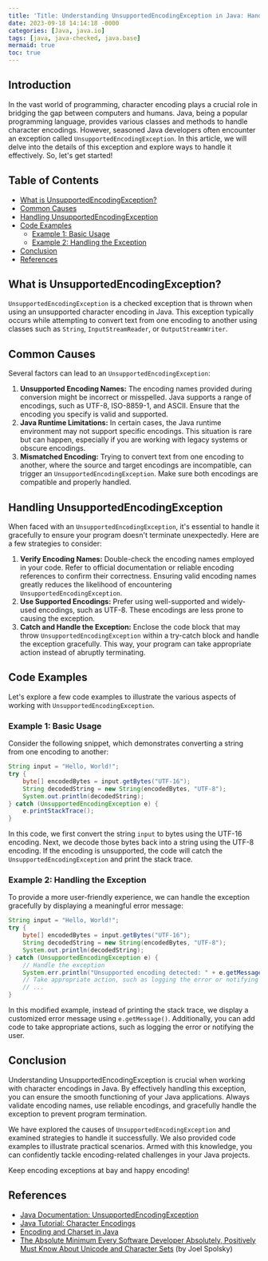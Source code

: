 ```yaml
---
title: 'Title: Understanding UnsupportedEncodingException in Java: Handling Character Encoding Exceptions'
date: 2023-09-18 14:14:18 -0000
categories: [Java, java.io]
tags: [java, java-checked, java.base]
mermaid: true
toc: true
---
```



## Introduction
In the vast world of programming, character encoding plays a crucial role in bridging the gap between computers and humans. Java, being a popular programming language, provides various classes and methods to handle character encodings. However, seasoned Java developers often encounter an exception called `UnsupportedEncodingException`. In this article, we will delve into the details of this exception and explore ways to handle it effectively. So, let's get started!

## Table of Contents
- [What is UnsupportedEncodingException?](#what-is-unsupportedencodingexception)
- [Common Causes](#common-causes)
- [Handling UnsupportedEncodingException](#handling-unsupportedencodingexception)
- [Code Examples](#code-examples)
    - [Example 1: Basic Usage](#example-1-basic-usage)
    - [Example 2: Handling the Exception](#example-2-handling-the-exception)
- [Conclusion](#conclusion)
- [References](#references)

## What is UnsupportedEncodingException?
`UnsupportedEncodingException` is a checked exception that is thrown when using an unsupported character encoding in Java. This exception typically occurs while attempting to convert text from one encoding to another using classes such as `String`, `InputStreamReader`, or `OutputStreamWriter`.

## Common Causes
Several factors can lead to an `UnsupportedEncodingException`:

1. **Unsupported Encoding Names:** The encoding names provided during conversion might be incorrect or misspelled. Java supports a range of encodings, such as UTF-8, ISO-8859-1, and ASCII. Ensure that the encoding you specify is valid and supported.
2. **Java Runtime Limitations:** In certain cases, the Java runtime environment may not support specific encodings. This situation is rare but can happen, especially if you are working with legacy systems or obscure encodings.
3. **Mismatched Encoding:** Trying to convert text from one encoding to another, where the source and target encodings are incompatible, can trigger an `UnsupportedEncodingException`. Make sure both encodings are compatible and properly handled.

## Handling UnsupportedEncodingException
When faced with an `UnsupportedEncodingException`, it's essential to handle it gracefully to ensure your program doesn't terminate unexpectedly. Here are a few strategies to consider:

1. **Verify Encoding Names:** Double-check the encoding names employed in your code. Refer to official documentation or reliable encoding references to confirm their correctness. Ensuring valid encoding names greatly reduces the likelihood of encountering `UnsupportedEncodingException`.
2. **Use Supported Encodings:** Prefer using well-supported and widely-used encodings, such as UTF-8. These encodings are less prone to causing the exception.
3. **Catch and Handle the Exception:** Enclose the code block that may throw `UnsupportedEncodingException` within a try-catch block and handle the exception gracefully. This way, your program can take appropriate action instead of abruptly terminating.

## Code Examples
Let's explore a few code examples to illustrate the various aspects of working with `UnsupportedEncodingException`.

### Example 1: Basic Usage
Consider the following snippet, which demonstrates converting a string from one encoding to another:

```java
String input = "Hello, World!";
try {
    byte[] encodedBytes = input.getBytes("UTF-16");
    String decodedString = new String(encodedBytes, "UTF-8");
    System.out.println(decodedString);
} catch (UnsupportedEncodingException e) {
    e.printStackTrace();
}
```

In this code, we first convert the string `input` to bytes using the UTF-16 encoding. Next, we decode those bytes back into a string using the UTF-8 encoding. If the encoding is unsupported, the code will catch the `UnsupportedEncodingException` and print the stack trace.

### Example 2: Handling the Exception
To provide a more user-friendly experience, we can handle the exception gracefully by displaying a meaningful error message:

```java
String input = "Hello, World!";
try {
    byte[] encodedBytes = input.getBytes("UTF-16");
    String decodedString = new String(encodedBytes, "UTF-8");
    System.out.println(decodedString);
} catch (UnsupportedEncodingException e) {
    // Handle the exception
    System.err.println("Unsupported encoding detected: " + e.getMessage());
    // Take appropriate action, such as logging the error or notifying the user
    // ...
}
```

In this modified example, instead of printing the stack trace, we display a customized error message using `e.getMessage()`. Additionally, you can add code to take appropriate actions, such as logging the error or notifying the user.

## Conclusion
Understanding UnsupportedEncodingException is crucial when working with character encodings in Java. By effectively handling this exception, you can ensure the smooth functioning of your Java applications. Always validate encoding names, use reliable encodings, and gracefully handle the exception to prevent program termination.

We have explored the causes of `UnsupportedEncodingException` and examined strategies to handle it successfully. We also provided code examples to illustrate practical scenarios. Armed with this knowledge, you can confidently tackle encoding-related challenges in your Java projects.

Keep encoding exceptions at bay and happy encoding!

## References
- [Java Documentation: UnsupportedEncodingException](https://docs.oracle.com/javase/10/docs/api/java/io/UnsupportedEncodingException.html)
- [Java Tutorial: Character Encodings](https://docs.oracle.com/javase/tutorial/i18n/text/charintro.html)
- [Encoding and Charset in Java](https://www.baeldung.com/java-char-encoding)
- [The Absolute Minimum Every Software Developer Absolutely, Positively Must Know About Unicode and Character Sets](https://www.joelonsoftware.com/2003/10/08/the-absolute-minimum-every-software-developer-absolutely-positively-must-know-about-unicode-and-character-sets-no-excuses/) (by Joel Spolsky)